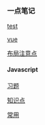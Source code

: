 ### 一点笔记


[test]("https://www.yuque.com/docs/share/639fe7a3-aeac-44be-82d3-6d01808581e7?_blank")

<a href="https://www.yuque.com/docs/share/639fe7a3-aeac-44be-82d3-6d01808581e7?#" target="_blank">vue</a>

<a href="https://www.yuque.com/docs/share/97641463-a45d-4d7f-9937-72995574e73e?#" target="_blank">布局注意点</a>

#### Javascript

<a href="https://www.yuque.com/docs/share/09989e3f-2786-49a3-8050-d05ca00370ea?#" target="_blank">习题</a>

<a href="https://www.yuque.com/docs/share/3fb79402-8ad8-4aef-8740-8f7789606fdc?#" target="_blank">知识点</a>

<a href="https://www.yuque.com/docs/share/94579894-8302-47bb-b36d-67cabc69ddef?#" target="_blank">常用</a>

